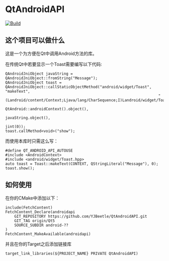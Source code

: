 # QtAndroidAPI

[![Build](https://github.com/YJBeetle/QtAndroidAPI/actions/workflows/Build-Qt6.yaml/badge.svg?branch=Qt6)](https://github.com/YJBeetle/QtAndroidAPI/actions/workflows/Build-Qt6.yaml)

## 这个项目可以做什么

这是一个为方便在Qt中调用Android方法的库。

在传统Qt中若要显示一个Toast需要编写以下代码:

    QAndroidJniObject javaString = QAndroidJniObject::fromString("Message");
    QAndroidJniObject toast = QAndroidJniObject::callStaticObjectMethod("android/widget/Toast", "makeText",
                                                                        "(Landroid/content/Context;Ljava/lang/CharSequence;I)Landroid/widget/Toast;",
                                                                        QtAndroid::androidContext().object(),
                                                                        javaString.object(),
                                                                        jint(0));
    toast.callMethod<void>("show");

而使用本库时只需这么写：

    #define QT_ANDROID_API_AUTOUSE
    #include <AndroidContext>
    #include <android/widget/Toast.hpp>
    auto toast = Toast::makeText(CONTEXT, QStringLiteral("Message"), 0);
    toast.show();

## 如何使用

在你的CMake中添加以下：

    include(FetchContent)
    FetchContent_Declare(androidapi
        GIT_REPOSITORY https://github.com/YJBeetle/QtAndroidAPI.git
        GIT_TAG origin/Qt5
        SOURCE_SUBDIR android-??
    )
    FetchContent_MakeAvailable(androidapi)

并且在你的Target之后添加链接库

    target_link_libraries(${PROJECT_NAME} PRIVATE QtAndroidAPI)
